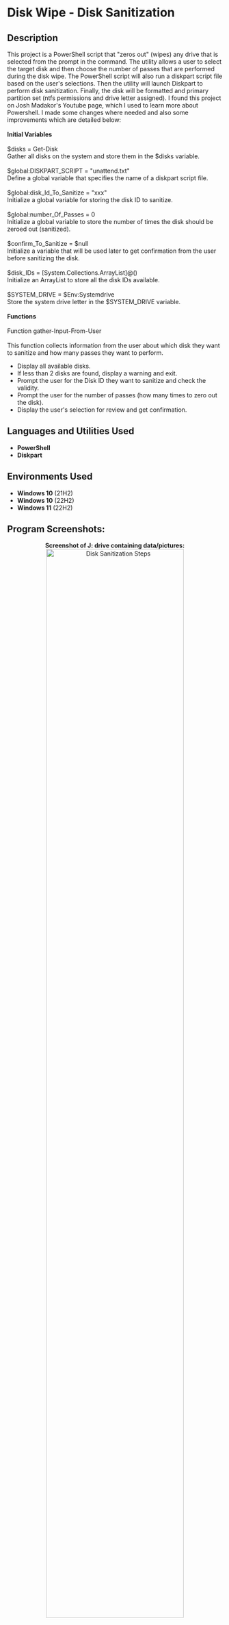 <h1>Disk Wipe - Disk Sanitization</h1>


<h2>Description</h2>
This project is a PowerShell script that "zeros out" (wipes) any drive that is selected from the prompt in the command. The utility allows a user to select the target disk and then choose the number of passes that are performed during the disk wipe. The PowerShell script will also run a diskpart script file based on the user's selections. Then the utility will launch Diskpart to perform disk sanitization. Finally, the disk will be formatted and primary partition set (ntfs permissions and drive letter assigned). I found this project on Josh Madakor's Youtube page, which I used to learn more about Powershell. I made some changes where needed and also some improvements which are detailed below:
<br>
<br>
<b>Initial Variables</b>
<br>
<br>
$disks = Get-Disk
<br>
Gather all disks on the system and store them in the $disks variable.
<br />
<br>
$global:DISKPART_SCRIPT = "unattend.txt"
<br>
Define a global variable that specifies the name of a diskpart script file.
<br>
<br>
$global:disk_Id_To_Sanitize = "xxx"
<br>
Initialize a global variable for storing the disk ID to sanitize.
<br>
<br>
$global:number_Of_Passes = 0
<br>
Initialize a global variable to store the number of times the disk should be zeroed out (sanitized).
<br>
<br>
$confirm_To_Sanitize = $null
<br>
Initialize a variable that will be used later to get confirmation from the user before sanitizing the disk.
<br>
<br>
$disk_IDs = [System.Collections.ArrayList]@()
<br>
Initialize an ArrayList to store all the disk IDs available.
<br>
<br>
$SYSTEM_DRIVE = $Env:Systemdrive
<br>
Store the system drive letter in the $SYSTEM_DRIVE variable.
<br>
<br>
<b>Functions</b>
<br>
<br>
Function gather-Input-From-User
<br>
<br>
This function collects information from the user about which disk they want to sanitize and how many passes they want to perform.

- Display all available disks.
- If less than 2 disks are found, display a warning and exit.
- Prompt the user for the Disk ID they want to sanitize and check the validity.
- Prompt the user for the number of passes (how many times to zero out the disk).
- Display the user's selection for review and get confirmation.

<h2>Languages and Utilities Used</h2>

- <b>PowerShell</b> 
- <b>Diskpart</b>

<h2>Environments Used </h2>

- <b>Windows 10</b> (21H2)
- <b>Windows 10</b> (22H2)
- <b>Windows 11</b> (22H2)

<h2>Program Screenshots:</h2>

<p align="center">
<b>Screenshot of J: drive containing data/pictures:</b> <br/>
<img src="https://imgur.com/RxXGjE9.png" height="80%" width="80%" alt="Disk Sanitization Steps"/>
<br />
<br />
<b>User input (select disk ID):</b> <br/>
<img src="https://imgur.com/LQCoLBc.png" height="80%" width="80%" alt="Disk Sanitization Steps"/>
<br />
<br />
<b>User input (enter number of passes for disk wipe):</b> <br/>
<img src="https://imgur.com/3vTKLMx.png" height="80%" width="80%" alt="Disk Sanitization Steps"/>
<br />
<br />
<b>User input (confirm disk ID and number of passes for disk wipe):</b>  <br/>
<img src="https://imgur.com/iUBechQ.png" height="80%" width="80%" alt="Disk Sanitization Steps"/>
<br />
<br />
<b>Disk 1 selected (sanitization in progress) this may take some time to complete:</b>  <br/>
<img src="https://imgur.com/EFaxDy2.png" height="80%" width="80%" alt="Disk Sanitization Steps"/>
<br />
<br />
<b>DiskPart succeeded in wiping the disk:</b>  <br/>
<img src="https://imgur.com/rNJO97I.png" height="80%" width="80%" alt="Disk Sanitization Steps"/>
<br />
<br />
<b>Disk format complete and primary partition set (ntfs permissions applied and drive letter assigned:</b>  <br/>
<img src="https://imgur.com/aFhSWME.png" height="80%" width="80%" alt="Disk Sanitization Steps"/>
<br />
<br />
<b>Drive J: shown after wipe containing no data:</b>  <br/>
<img src="https://imgur.com/jDWb5ZJ.png" height="80%" width="80%" alt="Disk Sanitization Steps"/>
<br />
<br />
</p>

<!--
 ```diff
- text in red
+ text in green
! text in orange
# text in gray
@@ text in purple (and bold)@@
```
--!>
